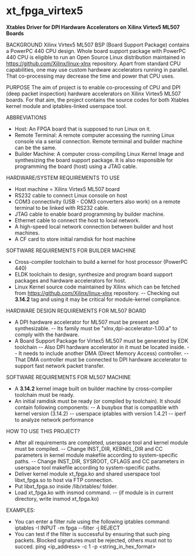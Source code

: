 # xt_fpga_virtex5

<b>Xtables Driver for DPI Hardware Accelerators on Xilinx Virtex5 ML507 Boards</b>

BACKGROUND
Xilinx Virtex5 ML507 BSP (Board Support Package) contains a PowerPC 440 CPU design. Whole board support package with PowerPC 440 CPU is eligible to run an Open Source Linux distribution maintained in https://github.com/Xilinx/linux-xlnx repository. Apart from standard CPU capabilities, one may use custom hardware accelerators running in parallel. That co-processing may decrease the time and power that CPU uses.


PURPOSE
The aim of project is to enable co-processing of CPU and DPI (deep packet inspection) hardware accelerators on Xilinx Virtex5 ML507 boards. For that aim, the project contains the source codes for both Xtables kernel module and iptables-linked userspace tool.


ABBREVIATIONS
 * Host: An FPGA board that is supposed to run Linux on it.
 * Remote Terminal: A remote computer accessing the running Linux console via a serial connection. Remote terminal and builder machine can be the same.
 * Builder Machine: A computer cross-compiling Linux Kernel Image and synthesizing the board support package. It is also responsible for programming the board (host) using a JTAG cable.


HARDWARE/SYSTEM REQUIREMENTS TO USE
 * Host machine = Xilinx Virtex5 ML507 board
 * RS232 cable to connect Linux console on host
 * COM3 connectivity (USB - COM3 converters also work) on a remote terminal to be linked with RS232 cable.
 * JTAG cable to enable board programming by builder machine.
 * Ethernet cable to connect the host to local network.
 * A high-speed local network connection between builder and host machines.
 * A CF card to store initial ramdisk for host machine
 
 
SOFTWARE REQUIREMENTS FOR BUILDER MACHINE
 * Cross-compiler toolchain to build a kernel for host processor (PowerPC 440)
 * ELDK toolchain to design, synthesize and program board support packages and hardware accelerators for host.
 * Linux Kernel source code maintained by Xilinx which can be fetched from https://github.com/Xilinx/linux-xlnx repository. 
    -- Checking out <b>3.14.2</b> tag and using it may be critical for module-kernel compliance.


HARDWARE DESIGN REQUIREMENTS FOR ML507 BOARD
 * A DPI hardware accelerator for ML507 must be present and synthesizable.
    -- Its family must be "xlnx,dpi-accelerator-1.00.a" to comply with the hardware.
 * A Board Support Package for Virtex5 ML507 must be generated by EDK toolchain
    -- Also DPI hardware accelerator in it must be located inside.
    -- It needs to include another DMA (Direct Memory Access) controller.
    -- That DMA controller must be connected to DPI hardware accelerator to support fast network packet transfer.
    
 
SOFTWARE REQUIREMENTS FOR ML507 MACHINE
  * A <b>3.14.2</b> kernel image built on builder machine by cross-compiler toolchain must be ready.
  * An initial ramdisk must be ready (or compiled by toolchain). It should contain following components:
    -- A busybox that is compatible with kernel version (3.14.2)
    -- userspace iptables with version 1.4.21
    -- iperf to analyze network performance


HOW TO USE THIS PROJECT?
  * After all requirements are completed, userspace tool and kernel module must be compiled.
    -- Change INST_DIR, KERNEL_DIR and CC parameters in kernel module makefile according to system-specific paths.
    -- Change INST_DIR, SYSROOT, CFLAGS and CC parameters in userspace tool makefile according to system-specific paths.
  * Deliver kernel module xt_fpga.ko and shared userspace tool libxt_fpga.so to host via FTP connection.
  * Put libxt_fpga.so inside /lib/xtables/ folder.
  * Load xt_fpga.ko with insmod command. 
    -- (if module is in current directory, write insmod xt_fpga.ko)
  
  
EXAMPLES:
  * You can enter a filter rule using the following iptables command:
     iptables -I INPUT -m fpga --filter -j REJECT 
  * You can test if the filter is successful by ensuring that such ping packets. Blocked signatures must be rejected, others must not to succed.
     ping <ip_address> -c 1 -p <string_in_hex_format>
  
  

